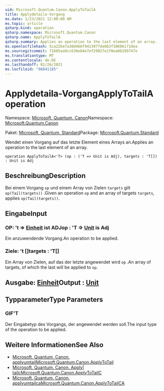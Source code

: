 ```yaml
---
uid: Microsoft.Quantum.Canon.ApplyToTailA
title: Applydetaila-Vorgang
ms.date: 1/23/2021 12:00:00 AM
ms.topic: article
qsharp.kind: operation
qsharp.namespace: Microsoft.Quantum.Canon
qsharp.name: ApplyToTailA
qsharp.summary: Applies an operation to the last element of an array.
ms.openlocfilehash: 5ca22be7a38d466f9413977de663f10606171dea
ms.sourcegitcommit: 71605ea9cc630e84e7ef29027e1f0ea06299747e
ms.translationtype: MT
ms.contentlocale: de-DE
ms.lasthandoff: 01/26/2021
ms.locfileid: "98841185"
---
```

# <a name="applytotaila-operation"></a><span data-ttu-id="df156-102">Applydetaila-Vorgang</span><span class="sxs-lookup"><span data-stu-id="df156-102">ApplyToTailA operation</span></span>

<span data-ttu-id="df156-103">Namespace: [Microsoft. Quantum. Canon](xref:Microsoft.Quantum.Canon)</span><span class="sxs-lookup"><span data-stu-id="df156-103">Namespace: [Microsoft.Quantum.Canon](xref:Microsoft.Quantum.Canon)</span></span>

<span data-ttu-id="df156-104">Paket: [Microsoft. Quantum. Standard](https://nuget.org/packages/Microsoft.Quantum.Standard)</span><span class="sxs-lookup"><span data-stu-id="df156-104">Package: [Microsoft.Quantum.Standard](https://nuget.org/packages/Microsoft.Quantum.Standard)</span></span>


<span data-ttu-id="df156-105">Wendet einen Vorgang auf das letzte Element eines Arrays an.</span><span class="sxs-lookup"><span data-stu-id="df156-105">Applies an operation to the last element of an array.</span></span>

```qsharp
operation ApplyToTailA<'T> (op : ('T => Unit is Adj), targets : 'T[]) : Unit is Adj
```


## <a name="description"></a><span data-ttu-id="df156-106">Beschreibung</span><span class="sxs-lookup"><span data-stu-id="df156-106">Description</span></span>

<span data-ttu-id="df156-107">Bei einem Vorgang `op` und einem Array von Zielen `targets` gilt `op(Tail(targets))` .</span><span class="sxs-lookup"><span data-stu-id="df156-107">Given an operation `op` and an array of targets `targets`, applies `op(Tail(targets))`.</span></span>

## <a name="input"></a><span data-ttu-id="df156-108">Eingabe</span><span class="sxs-lookup"><span data-stu-id="df156-108">Input</span></span>

### <a name="op--t--unit--is-adj"></a><span data-ttu-id="df156-109">OP: 't => [Einheit](xref:microsoft.quantum.lang-ref.unit)  ist ADJ</span><span class="sxs-lookup"><span data-stu-id="df156-109">op : 'T => [Unit](xref:microsoft.quantum.lang-ref.unit)  is Adj</span></span>

<span data-ttu-id="df156-110">Ein anzuwendende Vorgang.</span><span class="sxs-lookup"><span data-stu-id="df156-110">An operation to be applied.</span></span>


### <a name="targets--t"></a><span data-ttu-id="df156-111">Ziele: 't []</span><span class="sxs-lookup"><span data-stu-id="df156-111">targets : 'T[]</span></span>

<span data-ttu-id="df156-112">Ein Array von Zielen, auf das der letzte angewendet wird `op` .</span><span class="sxs-lookup"><span data-stu-id="df156-112">An array of targets, of which the last will be applied to `op`.</span></span>



## <a name="output--unit"></a><span data-ttu-id="df156-113">Ausgabe: [Einheit](xref:microsoft.quantum.lang-ref.unit)</span><span class="sxs-lookup"><span data-stu-id="df156-113">Output : [Unit](xref:microsoft.quantum.lang-ref.unit)</span></span>



## <a name="type-parameters"></a><span data-ttu-id="df156-114">Typparameter</span><span class="sxs-lookup"><span data-stu-id="df156-114">Type Parameters</span></span>

### <a name="t"></a><span data-ttu-id="df156-115">GIF</span><span class="sxs-lookup"><span data-stu-id="df156-115">'T</span></span>

<span data-ttu-id="df156-116">Der Eingabetyp des Vorgangs, der angewendet werden soll.</span><span class="sxs-lookup"><span data-stu-id="df156-116">The input type of the operation to be applied.</span></span>

## <a name="see-also"></a><span data-ttu-id="df156-117">Weitere Informationen</span><span class="sxs-lookup"><span data-stu-id="df156-117">See Also</span></span>

- [<span data-ttu-id="df156-118">Microsoft. Quantum. Canon. applyumtail</span><span class="sxs-lookup"><span data-stu-id="df156-118">Microsoft.Quantum.Canon.ApplyToTail</span></span>](xref:Microsoft.Quantum.Canon.ApplyToTail)
- [<span data-ttu-id="df156-119">Microsoft. Quantum. Canon. Apply| tailc</span><span class="sxs-lookup"><span data-stu-id="df156-119">Microsoft.Quantum.Canon.ApplyToTailC</span></span>](xref:Microsoft.Quantum.Canon.ApplyToTailC)
- [<span data-ttu-id="df156-120">Microsoft. Quantum. Canon. applyumtailca</span><span class="sxs-lookup"><span data-stu-id="df156-120">Microsoft.Quantum.Canon.ApplyToTailCA</span></span>](xref:Microsoft.Quantum.Canon.ApplyToTailCA)